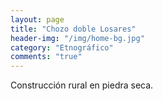 ```yaml
---
layout: page
title: "Chozo doble Losares"
header-img: "/img/home-bg.jpg"
category: "Etnográfico"
comments: "true"
---
```



Construcción rural en piedra seca.





